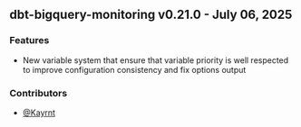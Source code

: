 ## dbt-bigquery-monitoring v0.21.0 - July 06, 2025

### Features


  - New variable system that ensure that variable priority is well respected to improve configuration consistency and fix options output

### Contributors
- [@Kayrnt](https://github.com/Kayrnt)

